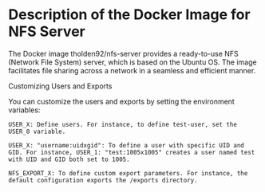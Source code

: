 # Description of the Docker Image for NFS Server

The Docker image tholden92/nfs-server provides a ready-to-use NFS (Network File System) server, which is based on the Ubuntu OS. The image facilitates file sharing across a network in a seamless and efficient manner.

Customizing Users and Exports

You can customize the users and exports by setting the environment variables:

```console
USER_X: Define users. For instance, to define test-user, set the USER_0 variable.

USER_X: "username:uidxgid": To define a user with specific UID and GID. For instance, USER_1: "test:1005x1005" creates a user named test with UID and GID both set to 1005.

NFS_EXPORT_X: To define custom export parameters. For instance, the default configuration exports the /exports directory.
```
